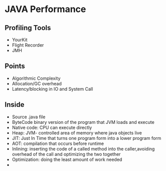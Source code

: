 # JAVA Performance

## Profiling Tools
- YourKit
- Flight Recorder
- JMH

## Points
- Algorithmic Complexity
- Allocation/GC overhead
- Latency/blocking in IO and System Call

## Inside
- Source .java file
- ByteCode binary version of the program that JVM loads and execute
- Native code: CPU can execute directly
- Heap: JVM- controlled area of memory where java objects live
- JIT: Just In Time that turns one program form into a lower program form
- AOT: compilation that occurs before runtime
- Inlining: inserting the code of a called method into the caller,avoiding overhead of the call and optimizing the two together
- Optimization: doing the least amount of work needed
- 
